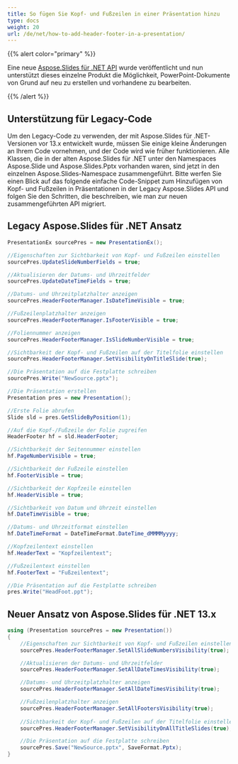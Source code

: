 ```yaml
---
title: So fügen Sie Kopf- und Fußzeilen in einer Präsentation hinzu
type: docs
weight: 20
url: /de/net/how-to-add-header-footer-in-a-presentation/
---
```


{{% alert color="primary" %}} 

Eine neue [Aspose.Slides für .NET API](/slides/de/net/) wurde veröffentlicht und nun unterstützt dieses einzelne Produkt die Möglichkeit, PowerPoint-Dokumente von Grund auf neu zu erstellen und vorhandene zu bearbeiten.

{{% /alert %}} 
## **Unterstützung für Legacy-Code**
Um den Legacy-Code zu verwenden, der mit Aspose.Slides für .NET-Versionen vor 13.x entwickelt wurde, müssen Sie einige kleine Änderungen an Ihrem Code vornehmen, und der Code wird wie früher funktionieren. Alle Klassen, die in der alten Aspose.Slides für .NET unter den Namespaces Aspose.Slide und Aspose.Slides.Pptx vorhanden waren, sind jetzt in den einzelnen Aspose.Slides-Namespace zusammengeführt. Bitte werfen Sie einen Blick auf das folgende einfache Code-Snippet zum Hinzufügen von Kopf- und Fußzeilen in Präsentationen in der Legacy Aspose.Slides API und folgen Sie den Schritten, die beschreiben, wie man zur neuen zusammengeführten API migriert.
## **Legacy Aspose.Slides für .NET Ansatz**
```c#
PresentationEx sourcePres = new PresentationEx();

//Eigenschaften zur Sichtbarkeit von Kopf- und Fußzeilen einstellen
sourcePres.UpdateSlideNumberFields = true;

//Aktualisieren der Datums- und Uhrzeitfelder
sourcePres.UpdateDateTimeFields = true;

//Datums- und Uhrzeitplatzhalter anzeigen
sourcePres.HeaderFooterManager.IsDateTimeVisible = true;

//Fußzeilenplatzhalter anzeigen
sourcePres.HeaderFooterManager.IsFooterVisible = true;

//Foliennummer anzeigen
sourcePres.HeaderFooterManager.IsSlideNumberVisible = true;

//Sichtbarkeit der Kopf- und Fußzeilen auf der Titelfolie einstellen
sourcePres.HeaderFooterManager.SetVisibilityOnTitleSlide(true);

//Die Präsentation auf die Festplatte schreiben
sourcePres.Write("NewSource.pptx");
```

```c#
//Die Präsentation erstellen
Presentation pres = new Presentation();

//Erste Folie abrufen
Slide sld = pres.GetSlideByPosition(1);

//Auf die Kopf-/Fußzeile der Folie zugreifen
HeaderFooter hf = sld.HeaderFooter;

//Sichtbarkeit der Seitennummer einstellen
hf.PageNumberVisible = true;

//Sichtbarkeit der Fußzeile einstellen
hf.FooterVisible = true;

//Sichtbarkeit der Kopfzeile einstellen
hf.HeaderVisible = true;

//Sichtbarkeit von Datum und Uhrzeit einstellen
hf.DateTimeVisible = true;

//Datums- und Uhrzeitformat einstellen
hf.DateTimeFormat = DateTimeFormat.DateTime_dMMMMyyyy;

//Kopfzeilentext einstellen
hf.HeaderText = "Kopfzeilentext";

//Fußzeilentext einstellen
hf.FooterText = "Fußzeilentext";

//Die Präsentation auf die Festplatte schreiben
pres.Write("HeadFoot.ppt");
```



## **Neuer Ansatz von Aspose.Slides für .NET 13.x**
``` csharp
using (Presentation sourcePres = new Presentation())
{
    //Eigenschaften zur Sichtbarkeit von Kopf- und Fußzeilen einstellen
    sourcePres.HeaderFooterManager.SetAllSlideNumbersVisibility(true);

    //Aktualisieren der Datums- und Uhrzeitfelder
    sourcePres.HeaderFooterManager.SetAllDateTimesVisibility(true);

    //Datums- und Uhrzeitplatzhalter anzeigen
    sourcePres.HeaderFooterManager.SetAllDateTimesVisibility(true);

    //Fußzeilenplatzhalter anzeigen
    sourcePres.HeaderFooterManager.SetAllFootersVisibility(true);
    
    //Sichtbarkeit der Kopf- und Fußzeilen auf der Titelfolie einstellen
    sourcePres.HeaderFooterManager.SetVisibilityOnAllTitleSlides(true);

    //Die Präsentation auf die Festplatte schreiben
    sourcePres.Save("NewSource.pptx", SaveFormat.Pptx);
}
```